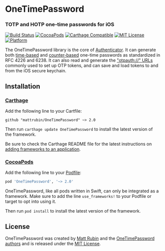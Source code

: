# OneTimePassword
### TOTP and HOTP one-time passwords for iOS

[![Build Status](https://travis-ci.org/mattrubin/OneTimePassword.svg?branch=master)](https://travis-ci.org/mattrubin/OneTimePassword)
[![CocoaPods](https://img.shields.io/cocoapods/v/OneTimePassword.svg)](http://cocoadocs.org/docsets/OneTimePassword)
[![Carthage Compatible](https://img.shields.io/badge/carthage-%E2%9C%93-5BA7E9.svg)](https://github.com/Carthage/Carthage/)
[![MIT License](http://img.shields.io/badge/license-mit-989898.svg)](https://github.com/mattrubin/OneTimePassword/blob/master/LICENSE.md)
[![Platform](https://img.shields.io/cocoapods/p/OneTimePassword.svg)](http://cocoadocs.org/docsets/OneTimePassword)

The OneTimePassword library is the core of [Authenticator](http://mattrubin.me/authenticator/). It can generate both [time-based](https://tools.ietf.org/html/rfc6238) and [counter-based](https://tools.ietf.org/html/rfc4226) one-time passwords as standardized in RFC 4226 and 6238. It can also read and generate the ["otpauth://" URLs](https://code.google.com/p/google-authenticator/wiki/KeyUriFormat) commonly used to set up OTP tokens, and can save and load tokens to and from the iOS secure keychain.


## Installation

### [Carthage][]

Add the following line to your Cartfile:

```
github "mattrubin/OneTimePassword" ~> 2.0
```

Then run `carthage update OneTimePassword` to install the latest version of the framework.

Be sure to check the Carthage README file for the latest instructions on [adding frameworks to an application][carthage-instructions].

[Carthage]: https://github.com/Carthage/Carthage
[carthage-instructions]: https://github.com/Carthage/Carthage/blob/master/README.md#adding-frameworks-to-an-application


### [CocoaPods][]

Add the following line to your [Podfile][]:

```ruby
pod 'OneTimePassword', '~> 2.0'
```

OneTimePassword, like all pods written in Swift, can only be integrated as a framework. Make sure to add the line `use_frameworks!` to your Podfile or target to opt into using it.

Then run `pod install` to install the latest version of the framework.

[CocoaPods]: https://cocoapods.org
[Podfile]: https://guides.cocoapods.org/using/the-podfile.html



## License
OneTimePassword was created by [Matt Rubin](http://mattrubin.me) and the [OneTimePassword authors](AUTHORS.txt) and is released under the [MIT License](LICENSE.md).
